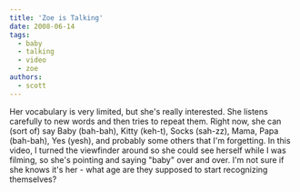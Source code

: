 ```yaml
---
title: 'Zoe is Talking'
date: 2008-06-14
tags:
  - baby
  - talking
  - video
  - zoe
authors:
  - scott
---
```


Her vocabulary is very limited, but she's really interested. She listens carefully to new words and then tries to repeat them. Right now, she can (sort of) say Baby (bah-bah), Kitty (keh-t), Socks (sah-zz), Mama, Papa (bah-bah), Yes (yesh), and probably some others that I'm forgetting. In this video, I turned the viewfinder around so she could see herself while I was filming, so she's pointing and saying "baby" over and over. I'm not sure if she knows it's her - what age are they supposed to start recognizing themselves?
